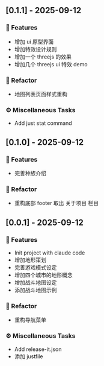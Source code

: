 ## [0.1.1] - 2025-09-12

### 🚀 Features

- 增加 ui 原型界面
- 增加特效设计规则
- 增加一个 threejs 的效果
- 增加几个 threejs ui 特效 demo

### 🚜 Refactor

- 地图列表页面样式重构

### ⚙️ Miscellaneous Tasks

- Add just stat command
## [0.1.0] - 2025-09-12

### 🚀 Features

- 完善种族介绍

### 🚜 Refactor

- 重构底部 footer 取出 关于项目 栏目
## [0.0.1] - 2025-09-12

### 🚀 Features

- Init project with claude code
- 增加地形策划
- 完善游戏模式设定
- 增加四个城市的地形概念
- 增加战斗地图设定
- 添加战斗地图示例

### 🚜 Refactor

- 重构导航菜单

### ⚙️ Miscellaneous Tasks

- Add release-it.json
- 添加 justfile
